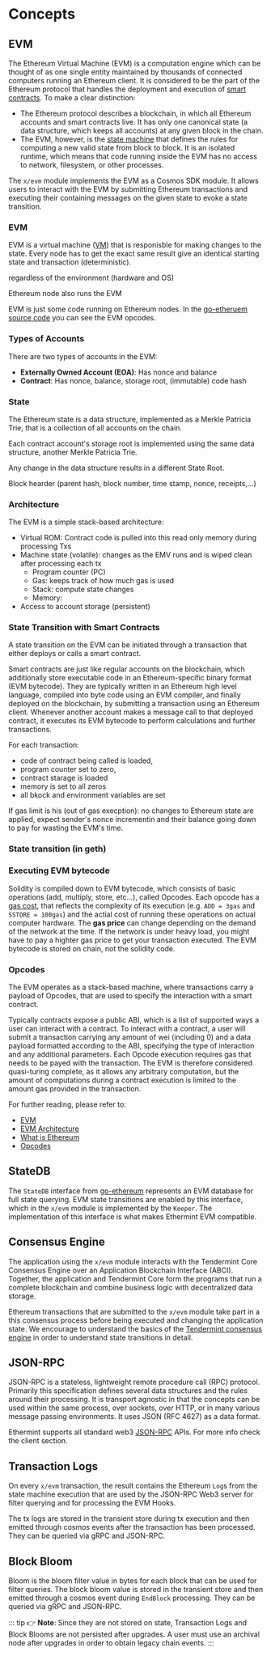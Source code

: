 <!--
order: 1
-->

# Concepts

## EVM

The Ethereum Virtual Machine (EVM) is a computation engine which can be thought of as one single entity maintained by thousands of connected computers running an Ethereum client. It is considered to be the part of the Ethereum protocol that handles the deployment and execution of [smart contracts](https://ethereum.org/en/developers/docs/smart-contracts/). To make a clear distinction:

* The Ethereum protocol describes a blockchain, in which all Ethereum accounts and smart contracts live. It has only one canonical state (a data structure, which keeps all accounts) at any given block in the chain.
* The EVM, however, is the [state machine](https://en.wikipedia.org/wiki/Finite-state_machine) that defines the rules for computing a new valid state from block to block. It is an isolated runtime, which means that code running inside the EVM has no access to network, filesystem, or other processes.

The `x/evm` module implements the EVM as a Cosmos SDK module. It allows users to interact with the EVM by submitting Ethereum transactions and executing their containing messages on the given state to evoke a state transition.

### EVM

EVM is a virtual machine ([VM](https://en.wikipedia.org/wiki/Virtual_machine)) that is responisble for making changes to the state. Every node has to get the exact same result give an identical starting state and transaction (deterministic).

regardless of the environment (hardware and OS)

Ethereum node also runs the EVM

EVM is just some code running on Ethereum nodes. In the [go-etheruem source code](https://github.com/ethereum/go-ethereum/blob/master/core/vm/instructions.go) you can see the EVM opcodes.

### Types of Accounts

There are two types of accounts in the EVM:

* **Externally Owned Account (EOA)**: Has nonce and balance
* **Contract**: Has nonce, balance, storage root, (immutable) code hash

### State

The Ethereum state is a data structure, implemented as a Merkle Patricia Trie, that is a collection of all accounts on the chain.

Each contract account's storage root is implemented using the same data structure, another Merkle Patricia Trie.

Any change in the data structure results in a different State Root.

Block hearder (parent hash, block number, time stamp, nonce, receipts,...)



### Architecture

The EVM is a simple stack-based architecture:

- Virtual ROM: Contract code is pulled into this read only memory during processing Txs
- Machine state (volatile): changes as the EMV runs and is wiped clean after processing each tx
  - Program counter (PC)
  - Gas: keeps track of how much gas is used
  - Stack: compute state changes
  - Memory:
- Access to account storage (persistent)

### State Transition with Smart Contracts

A state transition on the EVM can be initiated through a transaction that either deploys or calls a smart contract.

Smart contracts are just like regular accounts on the blockchain, which additionally store executable code in an Ethereum-specific binary format (EVM bytecode). They are typically written in an Ethereum high level language, compiled into byte code using an EVM compiler, and finally deployed on the blockchain, by submitting a transaction using an Ethereum client. Whenever another account makes a message call to that deployed contract, it executes its EVM bytecode to  perform calculations and further transactions.

For each transaction:
* code of contract being called is loaded,
* program counter set to zero,
* contract starage is loaded
* memory is set to all zeros
* all bkock and environment variables are set

If gas limit is his (out of gas execption): no changes to Ethereum state are applied, expect sender's nonce incrementin and their balance going down to pay for wasting the EVM's time.


### State transition (in geth)

### Executing EVM bytecode

Solidity is compiled down to EVM bytecode, which consists of basic operations (add, multiply, store, etc...), called Opcodes. Each opcode has a [gas cost](https://www.evm.codes/), that reflects the complexity of its execution (e.g. `ADD = 3gas` and `SSTORE = 100gas`) and the actial cost of running these operations on actual computer hardware. The **gas price** can change depending on the demand of the network at the time. If the network is under heavy load, you might have to pay a highter gas price to get your transaction executed.
The EVM bytecode is stored on chain, not the solidity code.

### Opcodes

The EVM operates as a stack-based machine, where transactions carry a payload of Opcodes, that are used to specify the interaction with a smart contract.

Typically contracts expose a public ABI, which is a list of supported ways a user can interact with a contract. To interact with a contract, a user will submit a transaction carrying any amount of wei (including 0) and a data payload formatted according to the ABI, specifying the type of interaction and any additional parameters. Each Opcode execution requires gas that needs to be payed with the transaction. The EVM is therefore considered quasi-turing complete, as it allows any arbitrary computation, but the amount of computations during a contract execution is limited to the amount gas provided in the transaction.

For further reading, please refer to:

- [EVM](https://eth.wiki/concepts/evm/evm)
- [EVM Architecture](https://cypherpunks-core.github.io/ethereumbook/13evm.html#evm_architecture)
- [What is Ethereum](https://ethdocs.org/en/latest/introduction/what-is-ethereum.html#what-is-ethereum)
- [Opcodes](https://www.ethervm.io/)

## StateDB

The `StateDB` interface from [go-ethereum](https://github.com/ethereum/go-ethereum/blob/master/core/vm/interface.go) represents an EVM database for full state querying. EVM state transitions are enabled by this interface, which in the `x/evm` module is implemented by the `Keeper`. The implementation of this interface is what makes Ethermint EVM compatible.

## Consensus Engine

The application using the `x/evm` module interacts with the Tendermint Core Consensus Engine over an Application Blockchain Interface (ABCI). Together, the application and Tendermint Core form the programs that run a complete blockchain and combine business logic with decentralized data storage.

Ethereum transactions that are submitted to the `x/evm` module take part in a this consensus process before being executed and changing the application state. We encourage to understand the basics of the [Tendermint consensus engine](https://docs.tendermint.com/master/introduction/what-is-tendermint.html#intro-to-abci) in order to understand state transitions in detail.

## JSON-RPC

JSON-RPC is a stateless, lightweight remote procedure call (RPC) protocol. Primarily this specification defines several data structures and the rules around their processing. It is transport agnostic in that the concepts can be used within the same process, over sockets, over HTTP, or in many various message passing environments. It uses JSON (RFC 4627) as a data format.

Ethermint supports all standard web3 [JSON-RPC](https://evmos.dev/api/json-rpc/server.html) APIs. For more info check the client section.

## Transaction Logs

On every `x/evm` transaction, the result contains the Ethereum `Log`s from the state machine execution that are used by the JSON-RPC Web3 server for filter querying and for processing the EVM Hooks.

The tx logs are stored in the transient store during tx execution and then emitted through cosmos events after the transaction has been processed. They can be queried via gRPC and JSON-RPC.

## Block Bloom

Bloom is the bloom filter value in bytes for each block that can be used for filter queries. The block bloom value is stored in the transient store and then emitted through a cosmos event during `EndBlock` processing. They can be queried via gRPC and JSON-RPC.

::: tip
👉 **Note**: Since they are not stored on state, Transaction Logs and Block Blooms are not persisted after upgrades. A user must use an archival node after upgrades in order to obtain legacy chain events.
:::